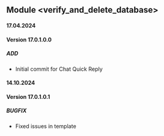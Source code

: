 ## Module <verify_and_delete_database>

#### 17.04.2024
#### Version 17.0.1.0.0
##### ADD
- Initial commit for Chat Quick Reply

#### 14.10.2024
#### Version 17.0.1.0.1
##### BUGFIX
- Fixed issues in template